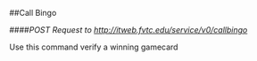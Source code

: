 ##Call Bingo

####*POST Request to http://itweb.fvtc.edu/service/v0/callbingo*

Use this command verify a winning gamecard

